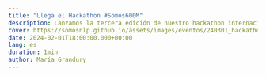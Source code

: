 ```yaml
---
title: "Llega el Hackathon #Somos600M"
description: Lanzamos la tercera edición de nuestro hackathon internacional
cover: https://somosnlp.github.io/assets/images/eventos/240301_hackathon.jpg
date: 2024-02-01T18:00:00.000+00:00
lang: es
duration: 1min
author: María Grandury
---
```

